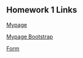## Homework 1 Links

[Mypage](https://luke-favret.github.io/softdevhw1/mypage.html)

[Mypage Bootstrap](https://luke-favret.github.io/softdevhw1/mypage_bootstrap.html)

[Form](https://luke-favret.github.io/softdevhw1/form.html)
